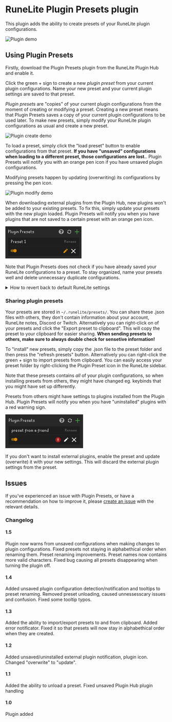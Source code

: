 # RuneLite Plugin Presets plugin

This plugin adds the ability to create presets of your RuneLite plugin configurations.

![Plugin demo](readme_visuals/plugin_presets_demo.gif)

## Using Plugin Presets

Firstly, download the Plugin Presets plugin from the RuneLite Plugin Hub and enable it.

Click the green + sign to create a new _plugin preset_ from your current plugin configurations. Name your new preset and your current plugin settings are saved to that preset.

_Plugin presets_ are "copies" of your current plugin configurations from the moment of creating or modifying a preset. Creating a new preset means that Plugin Presets saves a copy of your current plugin configurations to be used later. To make new presets, simply modify your RuneLite plugin configurations as usual and create a new preset.

![Plugin create demo](readme_visuals/create_preset_demo.gif)

To load a preset, simply click the "load preset" button to enable configurations from that preset. **If you have "unsaved" configurations when loading to a different preset, those configurations are lost.**. Plugin Presets will notify you with an orange pen icon if you have unsaved plugin configurations.

Modifying presets happen by updating (overwriting) its configurations by pressing the pen icon.

![Plugin modify demo](readme_visuals/modify_preset_demo.gif)

When downloading external plugins from the Plugin Hub, new plugins won't be added to your existing presets. To fix this, simply update your presets with the new plugin loaded. Plugin Presets will notify you when you have plugins that are not saved to a certain preset with an orange pen icon.

![Unsaved plugin demo](readme_visuals/unsaved_plugins_demo.png)

Note that Plugin Presets does not check if you have already saved your RuneLite configurations to a preset. To stay organized, name your presets well and delete unnecessary duplicate configurations.

<details>
  <summary>How to revert back to default RuneLite settings</summary>
    If you need to revert back to default RuneLite settings, delete the <code>settings.properties</code> file from <code>~/.runelite/</code> and reload your client. This does not affect any of your plugin presets but <i>all</i> of your current plugin configurations will be set to default values. (This works for all plugins, not a Plugin Presets feature.)
</details>

### Sharing plugin presets

Your presets are stored in `~/.runelite/presets/`. You can share these .json files with others, they don't contain information about your account, RuneLite notes, Discord or Twitch. Alternatively you can right-click on of your presets and click the "Export preset to clipboard". This will copy the preset to your clipboard for easier sharing. **When sending presets to others, make sure to always double check for sensetive information!**

To "install" new presets, simply copy the .json file to the preset folder and then press the "refresh presets" button. Alternatively you can right-click the green + sign to import presets from clipboard. You can easily access your preset folder by right-clicking the Plugin Preset icon in the RuneLite sidebar.

Note that these presets contains _all_ of your plugin configurations, so when installing presets from others, they might have changed eg. keybinds that you might have set up differently.

Presets from others might have settings to plugins installed from the Plugin Hub. Plugin Presets will notify you when you have "uninstalled" plugins with a red warning sign.

![Missing plugins demo](readme_visuals/missing_plugins_demo.png)

If you don't want to install external plugins, enable the preset and update (overwrite) it with your new settings. This will discard the external plugin settings from the preset.

## Issues

If you've experienced an issue with Plugin Presets, or have a recommendation on how to improve it, please [create an issue](https://github.com/antero111/plugin-presets/issues/new) with the relevant details.

### Changelog

#### 1.5

Plugin now warns from unsaved configurations when making changes to plugin configurations. Fixed presets not staying in alphabethical order when renaming them. Preset renaming improvements. Preset names now contains more valid characters. Fixed bug causing all presets disappearing when turning the plugin off.

#### 1.4

Added unsaved plugin configuration detection/notification and tooltips to preset renaming.
Removed preset unloading, caused unnessesscary issues and confusion. Fixed some tooltip typos.

#### 1.3

Added the ability to import/export presets to and from clipboard. Added error notificator. Fixed it so that presets will now stay in alphabethical order when they are created.

#### 1.2

Added unsaved/uninstalled external plugin notification, plugin icon. Changed "overwrite" to "update".

#### 1.1

Added the ability to unload a preset. Fixed unsaved Plugin Hub plugin handling

#### 1.0

Plugin added

